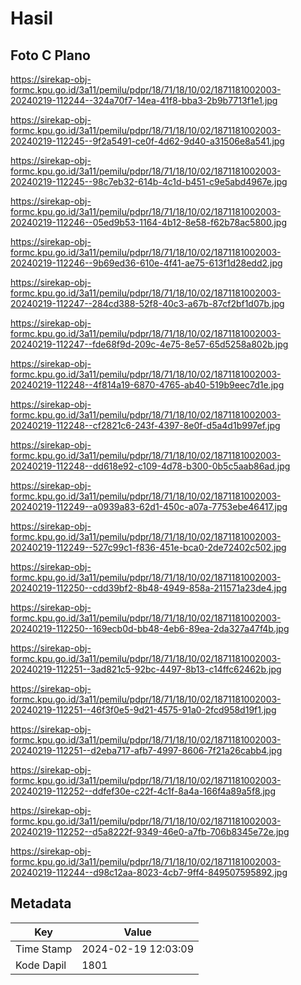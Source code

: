 # Hasil

## Foto C Plano

https://sirekap-obj-formc.kpu.go.id/3a11/pemilu/pdpr/18/71/18/10/02/1871181002003-20240219-112244--324a70f7-14ea-41f8-bba3-2b9b7713f1e1.jpg

https://sirekap-obj-formc.kpu.go.id/3a11/pemilu/pdpr/18/71/18/10/02/1871181002003-20240219-112245--9f2a5491-ce0f-4d62-9d40-a31506e8a541.jpg

https://sirekap-obj-formc.kpu.go.id/3a11/pemilu/pdpr/18/71/18/10/02/1871181002003-20240219-112245--98c7eb32-614b-4c1d-b451-c9e5abd4967e.jpg

https://sirekap-obj-formc.kpu.go.id/3a11/pemilu/pdpr/18/71/18/10/02/1871181002003-20240219-112246--05ed9b53-1164-4b12-8e58-f62b78ac5800.jpg

https://sirekap-obj-formc.kpu.go.id/3a11/pemilu/pdpr/18/71/18/10/02/1871181002003-20240219-112246--9b69ed36-610e-4f41-ae75-613f1d28edd2.jpg

https://sirekap-obj-formc.kpu.go.id/3a11/pemilu/pdpr/18/71/18/10/02/1871181002003-20240219-112247--284cd388-52f8-40c3-a67b-87cf2bf1d07b.jpg

https://sirekap-obj-formc.kpu.go.id/3a11/pemilu/pdpr/18/71/18/10/02/1871181002003-20240219-112247--fde68f9d-209c-4e75-8e57-65d5258a802b.jpg

https://sirekap-obj-formc.kpu.go.id/3a11/pemilu/pdpr/18/71/18/10/02/1871181002003-20240219-112248--4f814a19-6870-4765-ab40-519b9eec7d1e.jpg

https://sirekap-obj-formc.kpu.go.id/3a11/pemilu/pdpr/18/71/18/10/02/1871181002003-20240219-112248--cf2821c6-243f-4397-8e0f-d5a4d1b997ef.jpg

https://sirekap-obj-formc.kpu.go.id/3a11/pemilu/pdpr/18/71/18/10/02/1871181002003-20240219-112248--dd618e92-c109-4d78-b300-0b5c5aab86ad.jpg

https://sirekap-obj-formc.kpu.go.id/3a11/pemilu/pdpr/18/71/18/10/02/1871181002003-20240219-112249--a0939a83-62d1-450c-a07a-7753ebe46417.jpg

https://sirekap-obj-formc.kpu.go.id/3a11/pemilu/pdpr/18/71/18/10/02/1871181002003-20240219-112249--527c99c1-f836-451e-bca0-2de72402c502.jpg

https://sirekap-obj-formc.kpu.go.id/3a11/pemilu/pdpr/18/71/18/10/02/1871181002003-20240219-112250--cdd39bf2-8b48-4949-858a-211571a23de4.jpg

https://sirekap-obj-formc.kpu.go.id/3a11/pemilu/pdpr/18/71/18/10/02/1871181002003-20240219-112250--169ecb0d-bb48-4eb6-89ea-2da327a47f4b.jpg

https://sirekap-obj-formc.kpu.go.id/3a11/pemilu/pdpr/18/71/18/10/02/1871181002003-20240219-112251--3ad821c5-92bc-4497-8b13-c14ffc62462b.jpg

https://sirekap-obj-formc.kpu.go.id/3a11/pemilu/pdpr/18/71/18/10/02/1871181002003-20240219-112251--46f3f0e5-9d21-4575-91a0-2fcd958d19f1.jpg

https://sirekap-obj-formc.kpu.go.id/3a11/pemilu/pdpr/18/71/18/10/02/1871181002003-20240219-112251--d2eba717-afb7-4997-8606-7f21a26cabb4.jpg

https://sirekap-obj-formc.kpu.go.id/3a11/pemilu/pdpr/18/71/18/10/02/1871181002003-20240219-112252--ddfef30e-c22f-4c1f-8a4a-166f4a89a5f8.jpg

https://sirekap-obj-formc.kpu.go.id/3a11/pemilu/pdpr/18/71/18/10/02/1871181002003-20240219-112252--d5a8222f-9349-46e0-a7fb-706b8345e72e.jpg

https://sirekap-obj-formc.kpu.go.id/3a11/pemilu/pdpr/18/71/18/10/02/1871181002003-20240219-112244--d98c12aa-8023-4cb7-9ff4-849507595892.jpg


## Metadata

| Key        | Value               |
| ---------- | ------------------- |
| Time Stamp | 2024-02-19 12:03:09 |
| Kode Dapil | 1801                |




